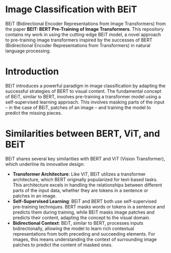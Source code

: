 # Image Classification with BEiT
BEiT (Bidirectional Encoder Representations from Image Transformers) from the paper **BEIT: BERT Pre-Training of Image Transformers**. This repository contains my work in using the cutting-edge BEiT model, a novel approach to pre-training image transformers inspired by the successes of BERT (Bidirectional Encoder Representations from Transformers) in natural language processing.

# Introduction
BEiT introduces a powerful paradigm in image classification by adapting the successful strategies of BERT to visual content. The fundamental concept of BEiT, similar to BERT, involves pre-training a transformer model using a self-supervised learning approach. This involves masking parts of the input – in the case of BEiT, patches of an image – and training the model to predict the missing pieces.

# Similarities between BERT, ViT, and BEiT
BEiT shares several key similarities with BERT and ViT (Vision Transformer), which underline its innovative design:
- **Transformer Architecture**: Like ViT, BEiT utilizes a transformer architecture, which BERT originally popularized for text-based tasks. This architecture excels in handling the relationships between different parts of the input data, whether they are tokens in a sentence or patches in an image.
- **Self-Supervised Learning**: BEiT and BERT both use self-supervised pre-training techniques. BERT masks words or tokens in a sentence and predicts them during training, while BEiT masks image patches and predicts their content, adapting the concept to the visual domain.
- **Bidirectional Context**: BEiT, similar to BERT, processes inputs bidirectionally, allowing the model to learn rich contextual representations from both preceding and succeeding elements. For images, this means understanding the context of surrounding image patches to predict the content of masked ones.
